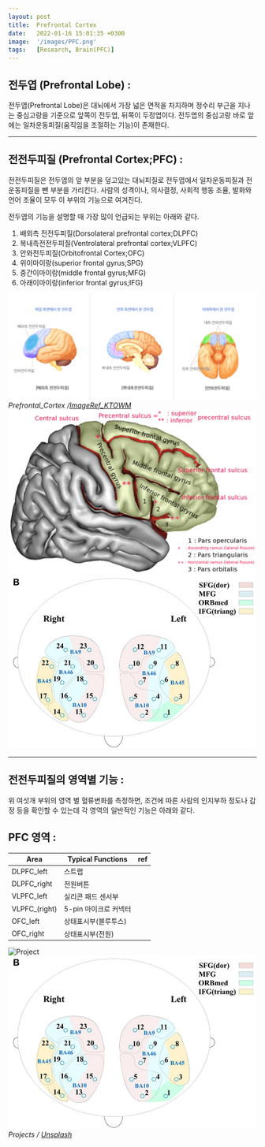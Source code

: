 ```yaml
---
layout: post
title:  Prefrontal Cortex
date:   2022-01-16 15:01:35 +0300
image:  '/images/PFC.png'
tags:   [Research, Brain(PFC)]
---
```



## 전두엽 (Prefrontal Lobe) : <br/>
전두엽(Prefrontal Lobe)은 대뇌에서 가장 넓은 면적을 차지하며 정수리 부근을 지나는 중심고랑을 기준으로 앞쪽이 전두엽, 뒤쪽이 두정엽이다. 전두엽의 중심고랑 바로 앞에는 일차운동피질(움직임을 조절하는 기능)이 존재한다.

___

## 전전두피질 (Prefrontal Cortex;PFC) : <br/>
전전두피질은 전두엽의 앞 부분을 덮고있는 대뇌피질로 전두엽에서 일차운동피질과 전운동피질을 뺀 부분을 가리킨다. 사람의 성격이나, 의사결정, 사회적 행동 조율, 발화와 언어 조율이 모두 이 부위의 기능으로 여겨진다. <br/>

전두엽의 기능을 설명할 때 가장 많이 언급되는 부위는 아래와 같다.<br/>


1. 배외측 전전두피질(Dorsolateral prefrontal cortex;DLPFC)<br/>
2. 복내측전전두피질(Ventrolateral prefrontal cortex;VLPFC)<br/>
3. 안와전두피질(Orbitofrontal Cortex;OFC)<br/>
4. 위이마이랑(superior frontal gyrus;SPG)<br/>
5. 중간이마이랑(middle frontal gyrus;MFG)<br/>
6. 아래이마이랑(inferior frontal gyrus;IFG)<br/>

<div class="gallery-box">
  <div class="gallery">
    <img src="/images/Posting/ResearchReview/fNIRS/19.png" alt="Project">
  </div>
    <em>Prefrontal_Cortex /<a href="https://www.ktown1st.com/blog/BodynbrainWilshire/15039" target="_blank">ImageRef_KTOWM</a></em>
</div>

<div class="gallery-box">
  <div class="gallery">
    <img src="/images/Posting/ResearchReview/fNIRS/14.png" alt="Project">
    <img src="/images/Posting/ResearchReview/fNIRS/18.png" alt="Project">
  </div>
</div>

___

## 전전두피질의 영역별 기능 : <br/>
위 여섯개 부위의 영역 별 혈류변화를 측정하면, 조건에 따른 사람의 인지부하 정도나 감정 등을 확인할 수 있는데 각 영역의 일반적인 기능은 아래와 같다.

## PFC 영역 : 

|Area|Typical Functions|ref|
|------|---|---|
|DLPFC_left|스트랩||
|DLPFC_right|전원버튼||
|VLPFC_left|실리콘 패드 센서부||
|VLPFC_(right)|5-pin 마이크로 커넥터||
|OFC_left|상태표시부(블루투스)||
|OFC_right|상태표시부(전원)||

<div class="gallery-box">
  <div class="gallery">
    <img src="/images/Posting/ResearchReview/fNIRS/17.png" alt="Project">
    <img src="/images/Posting/ResearchReview/fNIRS/18.png" alt="Project">
  </div>
  <em>Projects / <a href="https://unsplash.com/" target="_blank">Unsplash</a></em>
</div>



